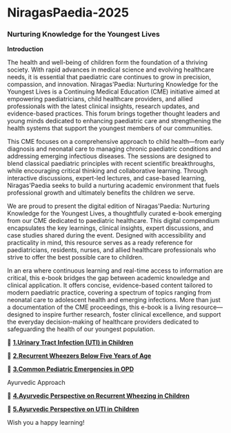 # NiragasPaedia-2025
### Nurturing Knowledge for the Youngest Lives

**Introduction**

The health and well-being of children form the foundation of a thriving society. With rapid advances in medical science and evolving healthcare needs, it is essential that paediatric care continues to grow in precision, compassion, and innovation. Niragas'Paedia: Nurturing Knowledge for the Youngest Lives is a Continuing Medical Education (CME) initiative aimed at empowering paediatricians, child healthcare providers, and allied professionals with the latest clinical insights, research updates, and evidence-based practices. This forum brings together thought leaders and young minds dedicated to enhancing paediatric care and strengthening the health systems that support the youngest members of our communities.

This CME focuses on a comprehensive approach to child health—from early diagnosis and neonatal care to managing chronic paediatric conditions and addressing emerging infectious diseases. The sessions are designed to blend classical paediatric principles with recent scientific breakthroughs, while encouraging critical thinking and collaborative learning. Through interactive discussions, expert-led lectures, and case-based learning, Niragas'Paedia seeks to build a nurturing academic environment that fuels professional growth and ultimately benefits the children we serve.

We are proud to present the digital edition of Niragas'Paedia: Nurturing Knowledge for the Youngest Lives, a thoughtfully curated e-book emerging from our CME dedicated to paediatric healthcare. This digital compendium encapsulates the key learnings, clinical insights, expert discussions, and case studies shared during the event. Designed with accessibility and practicality in mind, this resource serves as a ready reference for paediatricians, residents, nurses, and allied healthcare professionals who strive to offer the best possible care to children.

In an era where continuous learning and real-time access to information are critical, this e-book bridges the gap between academic knowledge and clinical application. It offers concise, evidence-based content tailored to modern paediatric practice, covering a spectrum of topics ranging from neonatal care to adolescent health and emerging infections. More than just a documentation of the CME proceedings, this e-book is a living resource—designed to inspire further research, foster clinical excellence, and support the everyday decision-making of healthcare providers dedicated to safeguarding the health of our youngest population.

📂  **[1.Urinary Tract Infection (UTI) in Children](https://github.com/knkworkingcommittee/NiragasPaedia-2025/blob/main/1.%20Urinary%20Tract%20Infection.pdf)**

📂  **[2.Recurrent Wheezers Below Five Years of Age](https://github.com/knkworkingcommittee/NiragasPaedia-2025/blob/main/2.%20Recurrent%20Wheezers%20.pdf)**

📂  **[3.Common Pediatric Emergencies in OPD](https://github.com/knkworkingcommittee/NiragasPaedia-2025/blob/main/3.%20Common%20Pediatric%20Emergencies%20in%20OPD.pdf)**

Ayurvedic Approach

📂  **[4.Ayurvedic Perspective on Recurrent Wheezing in Children](https://github.com/knkworkingcommittee/NiragasPaedia-2025/blob/main/4.Ayurvedic%20Perspective%20on%20Recurrent%20Wheezing%20in%20Children.pdf)**

📂  **[5.Ayurvedic Perspective on UTI in Children](https://github.com/knkworkingcommittee/NiragasPaedia-2025/blob/main/5.%20Ayurvedic%20Perspective%20on%20UTI%20in%20Children.pdf)**

Wish you a happy learning!

